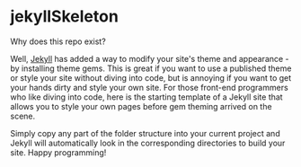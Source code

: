 # jekyllSkeleton

Why does this repo exist?

Well, [Jekyll](http://jekyllrb.com/) has added a way to modify your site's theme and appearance - by installing theme gems. This is great if you want to use a published theme or style your site without diving into code, but is annoying if you want to get your hands dirty and style your own site. For those front-end programmers who like diving into code, here is the starting template of a Jekyll site that allows you to style your own pages before gem theming arrived on the scene.

Simply copy any part of the folder structure into your current project and Jekyll will automatically look in the corresponding directories to build your site.  Happy programming!
